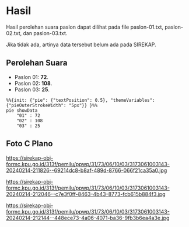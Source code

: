 # Hasil

Hasil perolehan suara paslon dapat dilihat pada file paslon-01.txt, paslon-02.txt, dan paslon-03.txt.

Jika tidak ada, artinya data tersebut belum ada pada SIREKAP.

## Perolehan Suara

 * Paslon 01: **72**.
 * Paslon 02: **108**.
 * Paslon 03: **25**.

```mermaid
%%{init: {"pie": {"textPosition": 0.5}, "themeVariables": {"pieOuterStrokeWidth": "5px"}} }%%
pie showData
    "01" : 72
    "02" : 108
    "03" : 25
```
## Foto C Plano

https://sirekap-obj-formc.kpu.go.id/313f/pemilu/ppwp/31/73/06/10/03/3173061003143-20240214-211826--69214dc8-b8af-489d-8766-066f21ca35a0.jpg

https://sirekap-obj-formc.kpu.go.id/313f/pemilu/ppwp/31/73/06/10/03/3173061003143-20240214-212046--c7e3f0ff-8463-4b43-8773-fcb615b884f3.jpg

https://sirekap-obj-formc.kpu.go.id/313f/pemilu/ppwp/31/73/06/10/03/3173061003143-20240214-212144--448ece73-4a06-4071-ba36-9fb3b6ea4a3e.jpg
